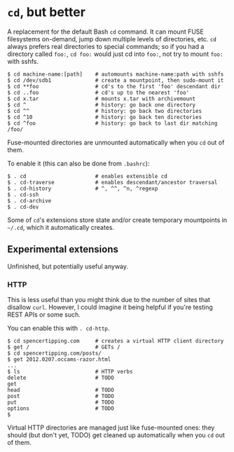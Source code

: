 # `cd`, but better

A replacement for the default Bash `cd` command. It can mount FUSE filesystems
on-demand, jump down multiple levels of directories, etc. `cd` always prefers
real directories to special commands; so if you had a directory called `foo:`,
`cd foo:` would just cd into `foo:`, not try to mount `foo:` with sshfs.

    $ cd machine-name:[path]    # automounts machine-name:path with sshfs
    $ cd /dev/sdb1              # create a mountpoint, then sudo-mount it
    $ cd **foo                  # cd's to the first 'foo' descendant dir
    $ cd ..foo                  # cd's up to the nearest 'foo'
    $ cd x.tar                  # mounts x.tar with archivemount
    $ cd ^                      # history: go back one directory
    $ cd ^^                     # history: go back two directories
    $ cd ^10                    # history: go back ten directories
    $ cd ^foo                   # history: go back to last dir matching /foo/

Fuse-mounted directories are unmounted automatically when you `cd` out of them.

To enable it (this can also be done from `.bashrc`):

    $ . cd                      # enables extensible cd
    $ . cd-traverse             # enables descendant/ancestor traversal
    $ . cd-history              # ^, ^^, ^n, ^regexp
    $ . cd-ssh
    $ . cd-archive
    $ . cd-dev

Some of `cd`'s extensions store state and/or create temporary mountpoints in
`~/.cd`, which it automatically creates.

## Experimental extensions

Unfinished, but potentially useful anyway.

### HTTP

This is less useful than you might think due to the number of sites that
disallow `curl`. However, I could imagine it being helpful if you're testing
REST APIs or some such.

You can enable this with `. cd-http`.

    $ cd spencertipping.com     # creates a virtual HTTP client directory
    $ get /                     # GETs /
    $ cd spencertipping.com/posts/
    $ get 2012.0207.occams-razor.html
    ...
    $ ls                        # HTTP verbs
    delete                      # TODO
    get
    head                        # TODO
    post                        # TODO
    put                         # TODO
    options                     # TODO
    $

Virtual HTTP directories are managed just like fuse-mounted ones: they should
(but don't yet, TODO) get cleaned up automatically when you `cd` out of them.
